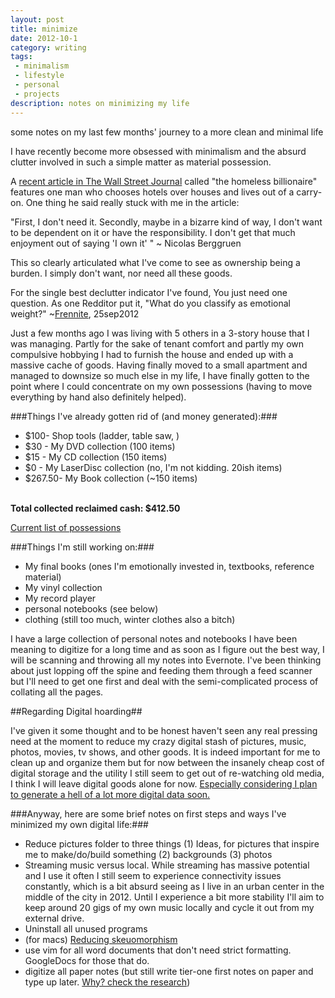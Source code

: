 ```yaml
---
layout: post
title: minimize
date: 2012-10-1
category: writing
tags:
 - minimalism
 - lifestyle
 - personal
 - projects
description: notes on minimizing my life
---
```


<p class="blockquote">some notes on my last few months' journey to a more clean and minimal life</p>

I have recently become more obsessed with minimalism and the absurd clutter involved in such a simple matter as material possession.  

A <a href="http://blog.wsj.com/wealth/2008/05/19/the-homeless-billionaire/">recent article in The Wall Street Journal</a> called "the homeless billionaire" features one man who chooses hotels over houses and lives out of a carry-on.  One thing he said really stuck with me in the article:

<p class="blockquote">"First, I don't need it. Secondly, maybe in a bizarre kind of way, I don't want to be dependent on it or have the responsibility. I don't get that much enjoyment out of saying 'I own it' " ~ Nicolas Berggruen</p>

This so clearly articulated what I've come to see as ownership being a burden. I simply don\'t want, nor need all these goods.

For the single best declutter indicator I've found, You just need one question. As one Redditor put it, "What do you classify as emotional weight?" ~<a href="http://reddit.com/u/frennite">Frennite</a>, 25sep2012

Just a few months ago I was living with 5 others in a 3-story house that I was managing.  Partly for the sake of tenant comfort and partly my own compulsive hobbying I had to furnish the house and ended up with a massive cache of goods.  Having finally moved to a small apartment and managed to downsize so much else in my life, I have finally gotten to the point where I could concentrate on my own possessions (having to move everything by hand also definitely helped).  

###Things I've already gotten rid of (and money generated):###
 - $100- Shop tools (ladder, table saw, )
 - $30 - My DVD collection (100 items)
 - $15 - My CD collection (150 items)
 - $0  - My LaserDisc collection (no, I'm not kidding. 20ish items)
 - $267.50- My Book collection (~150 items)
<br />
<strong>Total collected reclaimed cash: $412.50</strong>

<a href="/listofpossessions.html">Current list of possessions</a>

###Things I'm still working on:###
 - My final books (ones I'm emotionally invested in, textbooks, reference material)
 - My vinyl collection
 - My record player
 - personal notebooks (see below)
 - clothing (still too much, winter clothes also a bitch)

I have a large collection of personal notes and notebooks I have been meaning to digitize for a long time and as soon as I figure out the best way, I will be scanning and throwing all my notes into Evernote. I've been thinking about just lopping off the spine and feeding them through a feed scanner but I'll need to get one first and deal with the semi-complicated process of collating all the pages.  


##Regarding Digital hoarding##

I've given it some thought and to be honest haven't seen any real pressing need at the moment to reduce my crazy digital stash of pictures, music, photos, movies, tv shows, and other goods.  It is indeed important for me to clean up and organize them but for now between the insanely cheap cost of digital storage and the utility I still seem to get out of re-watching old media, I think I will leave digital goods alone for now.  <a href="/projects.html" target="_blank">Especially considering I plan to generate a hell of a lot more digital data soon.</a>

###Anyway, here are some brief notes on first steps and ways I've minimized my own digital life:###
 - Reduce pictures folder to three things (1) Ideas, for pictures that inspire me to make/do/build something (2) backgrounds (3) photos
 - Streaming music versus local.  While streaming has massive potential and I use it often I still seem to experience connectivity issues constantly, which is a bit absurd seeing as I live in an urban center in the middle of the city in 2012.  Until I experience a bit more stability I'll aim to keep around 20 gigs of my own music locally and cycle it out from my external drive.
 - Uninstall all unused programs
 - (for macs) <a href="http://theverge.com/2012/9/14/3331466/mountain-lion-without-skeumorphism" target="_blank">Reducing skeuomorphism</a>
 - use vim for all word documents that don't need strict formatting. GoogleDocs for those that do.
 - digitize all paper notes (but still write tier-one first notes on paper and type up later.  <a href="http://skeptics.stackexchange.com/questions/5818/does-handwriting-assist-memory-retention-more-effectively-than-typing">Why? check the research</a>)
